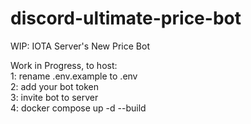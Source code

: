 # discord-ultimate-price-bot
WIP: IOTA Server's New Price Bot

Work in Progress, to host:  
1: rename .env.example to .env  
2: add your bot token  
3: invite bot to server  
4: docker compose up -d --build
